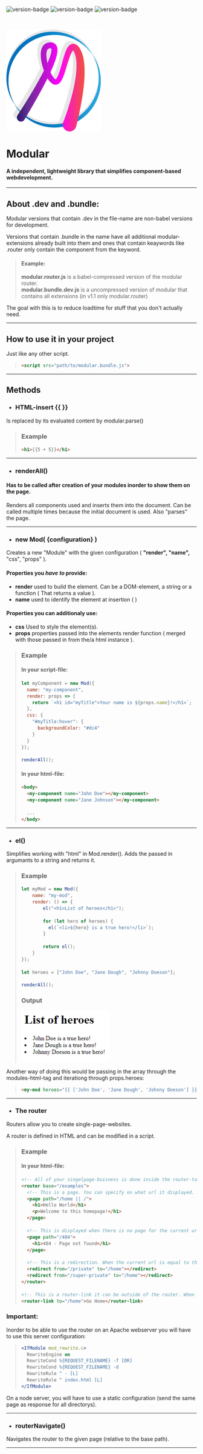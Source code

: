 ![version-badge](https://img.shields.io/badge/version-1.1-brightgreen.svg)
![version-badge](https://img.shields.io/badge/development-completed-blue.svg)
![version-badge](https://img.shields.io/badge/license-MIT-orange.svg)

<br>

![logo](https://github.com/KargJonas/random/blob/master/modular/Modular-Logo.png)

# Modular
#### A independent, lightweight library that simplifies component-based webdevelopment.<br>

<hr>


## About .dev and .bundle:
Modular versions that contain .dev in the file-name are non-babel versions for development.

Versions that contain .bundle in the name have all additional modular-extensions already built into them and ones that contain keaywords like .router only contain the component from the keyword.

> #### Example:
> **modular.router.js** is a babel-compressed version of the modular router.<br>
> **modular.bundle.dev.js** is a uncompressed version of modular that contains all extensions (in v1.1 only modular.router)

The goal with this is to reduce loadtime for stuff that you don't actually need.
<hr>

## How to use it in your project
Just like any other script.<br>
> ```html
> <script src="path/to/modular.bundle.js">
> ```

<hr>

## Methods
- ### HTML-insert {{ }}
Is replaced by its evaluated content by modular.parse()
> ### Example
>
>```html
><h1>{{5 + 5}}</h1>
>```
<hr>

- ### renderAll()
#### Has to be called after creation of your modules inorder to show them on the page.
Renders all components used and inserts them into the document.
Can be called multiple times because the initial document is used.
Also "parses" the page.
<hr>

- ### new Mod( {configuration} )
Creates a new "Module" with the given configuration ( **"render", "name",** "css", "props" ).
#### Properties you *have to* provide:
- **render** used to build the element. Can be a DOM-element, a string or a function ( That returns a value ).
- **name** used to identify the element at insertion ( <your-element-name></your-element-name> )
#### Properties you can additionaly use:
- **css** Used to style the element(s).
- **props** properties passed into the elements render function ( merged with those passed in from the/a html instance ).
> ### Example
> #### In your script-file:
> ```javascript
> let myComponent = new Mod({
>   name: "my-component",
>   render: props => {
>     return `<h1 id="myTitle">Your name is ${props.name}!</h1>`;
>   },
>   css: {
>     "#myTitle:hover": {
>       backgroundColor: "#dc4"
>     }
>   }
> });
> 
> renderAll();
> ```
> #### In your html-file:
> ```html
> <body>
>   <my-component name="John Doe"></my-component>
>   <my-component name="Jane Johnson"></my-component>
>   
>   ...
> </body>
> ```
<hr>

- ### el()
Simplifies working with "html" in Mod.render(). Adds the passed in argumants to a string and returns it.
> ### Example
> ```javascript
> let myMod = new Mod({
>     name: "my-mod",
>     render: () => {
>         el("<h1>List of heroes</h1>");
> 
>         for (let hero of heroes) {
>           el(`<li>${hero} is a true hero!</li>`);
>         }
>
>         return el();
>     }
> });
> 
> let heroes = ["John Doe", "Jane Dough", "Johnny Doeson"];
>
> renderAll();
> ```
>
> ### Output
> ![example-image-3](https://github.com/KargJonas/random/blob/master/modular/example-image-3.png)

Another way of doing this would be passing in the array through the modules-html-tag and iterationg through props.heroes:
> ```html
> <my-mod heroes="{{ ['John Doe', 'Jane Dough', 'Johnny Doeson'] }}"></my-mod>
> ```

<hr>

- ### The router
Routers allow you to create single-page-websites.

A router is defined in HTML and can be modified in a script.

> ### Example
> #### In your html-file:
> ```html
> <!-- All of your singelpage-buisness is done inside the router-tag you can only use one of it in a modular project-->
> <router base="/examples">
>   <!-- This is a page. You can specify on what url it displayed. All page-urls are relative to the router-base. In this case it would be displayed at "myWebsite.com/examples/home" or at "myWebsite.com/examples". The || seperates the possible urls. -->
>   <page path="/home || /">
>     <h1>Hello World</h1>
>     <p>Welcome to this homepage!</h1>
>   </page>
> 
>   <!-- This is displayed when there is no page for the current url. If there is no /404 page, the default 404 page is used. -->
>   <page path="/404">
>     <h1>404 - Page not found</h1>
>   </page>
> 
>   <!-- This is a redirection. When the current url is equal to the url provided in "from", the modular router is redirected to the url specifyed in "to" -->
>   <redirect from="/private" to="/home"></redirect>
>   <redirect from="/super-private" to="/home"></redirect>
> </router>
> 
> <!-- This is a router-link it can be outside of the router. When clicked, redirected to the url specifyed in "to". -->
> <router-link to="/home">Go Home</router-link>
> ```

### Important:
Inorder to be able to use the router on an Apache webserver you will have to use this server configuration:
> ```apache
> <IfModule mod_rewrite.c>
> 	RewriteEngine on
> 	RewriteCond %{REQUEST_FILENAME} -f [OR]
> 	RewriteCond %{REQUEST_FILENAME} -d
> 	RewriteRule ^ - [L]
> 	RewriteRule ^ index.html [L]
> </IfModule>
> ```

On a node server, you will have to use a static configuration (send the same page as response for all directorys).

<hr>

- ### routerNavigate()
Navigates the router to the given page (relative to the base path).

<hr>
